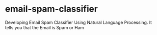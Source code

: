 # email-spam-classifier
Developing Email Spam Classifier Using Natural Language Processing. It tells you that the Email is Spam or Ham
